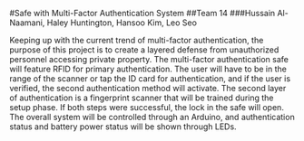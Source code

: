 #Safe with Multi-Factor Authentication System
##Team 14
###Hussain Al-Naamani, Haley Huntington, Hansoo Kim, Leo Seo

Keeping up with the current trend of multi-factor authentication, the purpose of this project is to create a layered defense from unauthorized personnel accessing private property. The multi-factor authentication safe will feature RFID for primary authentication. The user will have to be in the range of the scanner or tap the ID card for authentication, and if the user is verified, the second authentication method will activate. The second layer of authentication is a fingerprint scanner that will be trained during the setup phase. If both steps were successful, the lock in the safe will open. The overall system will be controlled through an Arduino, and authentication status and battery power status will be shown through LEDs. 

